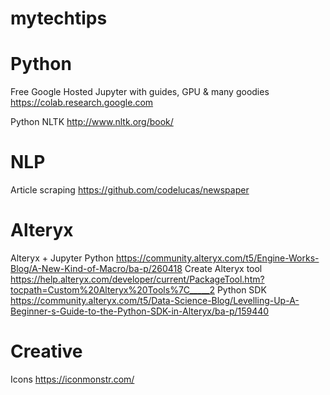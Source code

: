 # mytechtips

# Python
Free Google Hosted Jupyter with guides, GPU & many goodies https://colab.research.google.com


Python NLTK	http://www.nltk.org/book/

# NLP
Article scraping	https://github.com/codelucas/newspaper

# Alteryx
Alteryx + Jupyter Python	https://community.alteryx.com/t5/Engine-Works-Blog/A-New-Kind-of-Macro/ba-p/260418
Create Alteryx tool	https://help.alteryx.com/developer/current/PackageTool.htm?tocpath=Custom%20Alteryx%20Tools%7C_____2
Python SDK	https://community.alteryx.com/t5/Data-Science-Blog/Levelling-Up-A-Beginner-s-Guide-to-the-Python-SDK-in-Alteryx/ba-p/159440

# Creative
Icons	https://iconmonstr.com/
